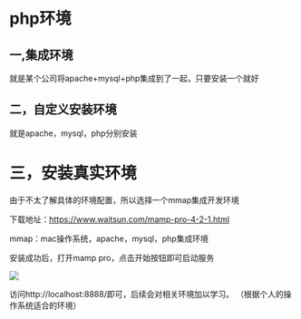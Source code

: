 # php环境

## 一,集成环境

就是某个公司将apache+mysql+php集成到了一起，只要安装一个就好

## 二，自定义安装环境

就是apache，mysql，php分别安装

# 三，安装真实环境

由于不太了解具体的环境配置，所以选择一个mmap集成开发环境

下载地址：https://www.waitsun.com/mamp-pro-4-2-1.html

mmap：mac操作系统，apache，mysql，php集成环境

安装成功后，打开mamp pro，点击开始按钮即可启动服务

![](https://ws1.sinaimg.cn/large/006tKfTcly1flfixdaj4cj31kw107tqa.jpg)

访问http://localhost:8888/即可，后续会对相关环境加以学习。
（根据个人的操作系统适合的环境）